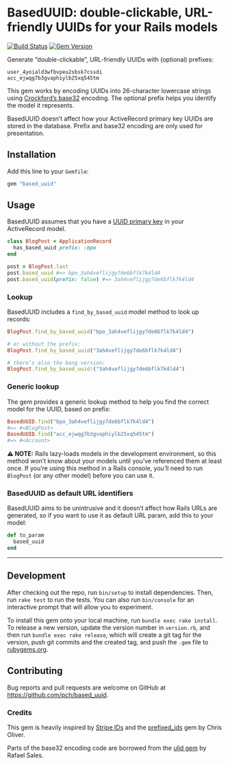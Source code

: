 # BasedUUID: double-clickable, URL-friendly UUIDs for your Rails models

[![Build Status](https://github.com/pch/based_uuid/workflows/Tests/badge.svg)](https://github.com/pch/based_uuid/actions) [![Gem Version](https://badge.fury.io/rb/based_uuid.svg)](https://badge.fury.io/rb/based_uuid)


Generate “double-clickable”, URL-friendly UUIDs with (optional) prefixes:

```
user_4yoiald3wfbvpeu2sbsk7cssdi
acc_ejwqg7b3gvaphiylb25xq545tm
```

This gem works by encoding UUIDs into 26-character lowercase strings using [Crockford’s base32](https://www.crockford.com/base32.html) encoding. The optional prefix helps you identify the model it represents.

BasedUUID doesn’t affect how your ActiveRecord primary key UUIDs are stored in the database. Prefix and base32 encoding are only used for presentation.

## Installation

Add this line to your `Gemfile`:

```ruby
gem "based_uuid"
```

## Usage

BasedUUID assumes that you have a [UUID primary key](https://guides.rubyonrails.org/v5.0/active_record_postgresql.html#uuid) in your ActiveRecord model.

```ruby
class BlogPost < ApplicationRecord
  has_based_uuid prefix: :bpo
end

post = BlogPost.last
post.based_uuid #=> bpo_3ah4veflijgy7de6bflk7k4ld4
post.based_uuid(prefix: false) #=> 3ah4veflijgy7de6bflk7k4ld4
```

### Lookup

BasedUUID includes a `find_by_based_uuid` model method to look up records:

```ruby
BlogPost.find_by_based_uuid("bpo_3ah4veflijgy7de6bflk7k4ld4")

# or without the prefix:
BlogPost.find_by_based_uuid("3ah4veflijgy7de6bflk7k4ld4")

# there’s also the bang version:
BlogPost.find_by_based_uuid!("3ah4veflijgy7de6bflk7k4ld4")
```

### Generic lookup

The gem provides a generic lookup method to help you find the correct model for the UUID, based on prefix:

```ruby
BasedUUID.find("bpo_3ah4veflijgy7de6bflk7k4ld4")
#=> #<BlogPost>
BasedUUID.find("acc_ejwqg7b3gvaphiylb25xq545tm")
#=> #<Account>
```

**⚠️ NOTE:** Rails lazy-loads models in the development environment, so this method won’t know about your models until you’ve referenced them at least once. If you’re using this method in a Rails console, you’ll need to run `BlogPost` (or any other model) before you can use it.

### BasedUUID as default URL identifiers

BasedUUID aims to be unintrusive and it doesn’t affect how Rails URLs are generated, so if you want to use it as default URL param, add this to your model:

```ruby
def to_param
  based_uuid
end
```

* * *

## Development

After checking out the repo, run `bin/setup` to install dependencies. Then, run `rake test` to run the tests. You can also run `bin/console` for an interactive prompt that will allow you to experiment.

To install this gem onto your local machine, run `bundle exec rake install`. To release a new version, update the version number in `version.rb`, and then run `bundle exec rake release`, which will create a git tag for the version, push git commits and the created tag, and push the `.gem` file to [rubygems.org](https://rubygems.org).

## Contributing

Bug reports and pull requests are welcome on GitHub at https://github.com/pch/based_uuid.

### Credits

This gem is heavily inspired by [Stripe IDs](https://stripe.com/docs/api) and the [prefixed_ids](https://github.com/excid3/prefixed_ids/tree/master) gem by Chris Oliver.

Parts of the base32 encoding code are borrowed from the [ulid gem](https://github.com/rafaelsales/ulid) by Rafael Sales.
